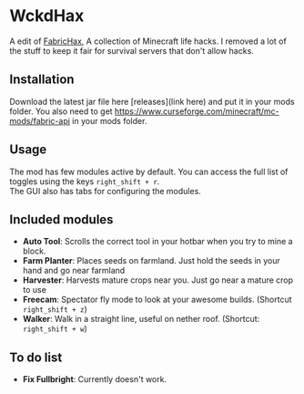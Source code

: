 
# WckdHax
A edit of [FabricHax](https://github.com/pranavgade20/FabricHax), A collection of Minecraft life hacks. 
I removed a lot of the stuff to keep it fair for survival servers that don't allow hacks.

## Installation
Download the latest jar file here [releases](link here) and put it in your mods folder.
You also need to get https://www.curseforge.com/minecraft/mc-mods/fabric-api in your mods folder.

## Usage
The mod has few modules active by default. You can access the full list of toggles using the keys `right_shift + r`.  
The GUI also has tabs for configuring the modules.

## Included modules
* **Auto Tool**: Scrolls the correct tool in your hotbar when you try to mine a block.
* **Farm Planter**: Places seeds on farmland. Just hold the seeds in your hand and go near farmland
* **Harvester**: Harvests mature crops near you. Just go near a mature crop to use
* **Freecam**: Spectator fly mode to look at your awesome builds. (Shortcut `right_shift + z`)
* **Walker**: Walk in a straight line, useful on nether roof. (Shortcut: `right_shift + w`)

## To do list
* **Fix Fullbright**: Currently doesn't work.
